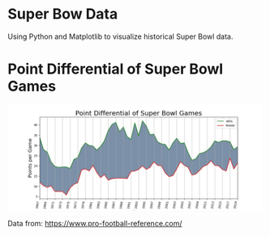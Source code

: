 # Super Bow Data
Using Python and Matplotlib to visualize historical Super Bowl data.

# Point Differential of Super Bowl Games

![Alt text](/superbowl.jpg)


Data from: https://www.pro-football-reference.com/

